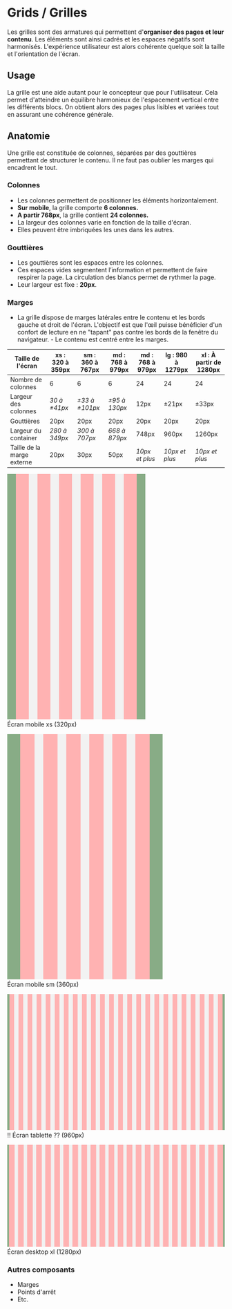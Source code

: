 # Grids / Grilles

Les grilles sont des armatures qui permettent d'**organiser des pages et leur contenu**. Les éléments sont ainsi cadrés et les espaces négatifs sont harmonisés. L'expérience utilisateur est alors cohérente quelque soit la taille et l'orientation de l'écran.



## Usage

La grille est une aide autant pour le concepteur que pour l'utilisateur. Cela permet d'atteindre un équilibre harmonieux de l'espacement vertical entre les différents blocs. On obtient alors des pages plus lisibles et variées tout en assurant une cohérence générale.

## Anatomie

Une grille est constituée de colonnes, séparées par des gouttières permettant de structurer le contenu. Il ne faut pas oublier les marges qui encadrent le tout.


### Colonnes

- Les colonnes permettent de positionner les éléments horizontalement.
- **Sur mobile**, la grille comporte **6 colonnes.**
- **A partir 768px**, la grille contient **24 colonnes.**
- La largeur des colonnes varie en fonction de la taille d'écran.
- Elles peuvent être imbriquées les unes dans les autres.


### Gouttières

- Les gouttières sont les espaces entre les colonnes.
- Ces espaces vides segmentent l’information et permettent de faire respirer la page. La circulation des blancs permet de rythmer la page.
- Leur largeur est fixe : **20px**.

### Marges
- La grille dispose de marges latérales entre le contenu et les bords gauche et droit de l'écran. L'objectif est que l'œil puisse bénéficier d'un confort de lecture en ne "tapant" pas contre les bords de la fenêtre du navigateur.
- Le contenu est centré entre les marges.

<div class="tableau-grille">

Taille de l'écran | xs&nbsp;: 320 à 359px | sm&nbsp;: 360 à 767px | md&nbsp;: 768 à 979px | md&nbsp;: 768 à 979px | lg&nbsp;: 980 à 1279px | xl&nbsp;: À partir de 1280px
------------ | ------------- | ------------- | ------------- | ------------- | ------------- | -------------
Nombre de colonnes | 6 | 6 | 6 | 24 | 24 | 24
Largeur des colonnes | *30 à ±41px* | *±33 à ±101px* | *±95 à 130px* | 12px | ±21px | ±33px
Gouttières | 20px | 20px | 20px | 20px | 20px | 20px
Largeur du container  | *280 à 349px*  |  *300 à 707px* | *668 à 879px* | 748px | 960px  | 1260px
Taille de la marge externe | 20px | 30px | 50px | *10px et plus* | *10px et plus* | *10px et plus*

</div>

<div class="do-dont">
<div class="do">

![grid__320](design/grid__320.png)
<br/> Écran mobile xs (320px)


![grid__360](design/grid__360.png)
<br/> Écran mobile sm (360px)


![grid__960](design/grid__960.png)
<br/> !! Écran tablette ?? (960px)


![grid__1280](design/grid__1280.png)
<br/> Écran desktop xl (1280px)

### Autres composants
- Marges
- Points d'arrêt
- Etc.
